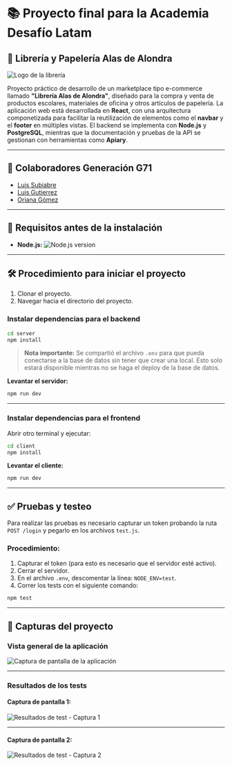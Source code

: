 # 📚 Proyecto final para la Academia Desafío Latam

## 📖 Librería y Papelería Alas de Alondra

![Logo de la librería](https://res.cloudinary.com/libreriaalondra/image/upload/v1727986341/LOGO_CLARO-removebg-preview_wcpkli.png)

Proyecto práctico de desarrollo de un marketplace tipo e-commerce llamado **"Librería Alas de Alondra"**, diseñado para la compra y venta de productos escolares, materiales de oficina y otros artículos de papelería. La aplicación web está desarrollada en **React**, con una arquitectura componetizada para facilitar la reutilización de elementos como el **navbar** y el **footer** en múltiples vistas. El backend se implementa con **Node.js** y **PostgreSQL**, mientras que la documentación y pruebas de la API se gestionan con herramientas como **Apiary**.

---

## 👥 **Colaboradores Generación G71**

- [Luis Subiabre](https://github.com/LuisSubiabre)
- [Luis Gutierrez](https://github.com/LuisGG34)
- [Oriana Gómez](https://github.com/geoquimica-gomez)

---

## 🔧 **Requisitos antes de la instalación**

- **Node.js:** ![Node.js version](https://img.shields.io/badge/node-v18.16.0-gray?style=flat&logo=node.js&logoColor=white&color=339933)

---

## 🛠️ **Procedimiento para iniciar el proyecto**

1. Clonar el proyecto.
2. Navegar hacia el directorio del proyecto.

### **Instalar dependencias para el backend**

```bash
cd server
npm install
```

> **Nota importante:**
> Se compartió el archivo `.env` para que pueda conectarse a la base de datos sin tener que crear una local.
> Esto solo estará disponible mientras no se haga el deploy de la base de datos.

**Levantar el servidor:**

```bash
npm run dev
```

---

### **Instalar dependencias para el frontend**

Abrir otro terminal y ejecutar:

```bash
cd client
npm install
```

**Levantar el cliente:**

```bash
npm run dev
```

---

## ✅ **Pruebas y testeo**

Para realizar las pruebas es necesario capturar un token probando la ruta `POST /login` y pegarlo en los archivos `test.js`.

### **Procedimiento:**

1. Capturar el token (para esto es necesario que el servidor esté activo).
2. Cerrar el servidor.
3. En el archivo `.env`, descomentar la línea: `NODE_ENV=test`.
4. Correr los tests con el siguiente comando:

```bash
npm test
```

---

## 🌟 **Capturas del proyecto**

### **Vista general de la aplicación**

![Captura de pantalla de la aplicación](https://res.cloudinary.com/libreriaalondra/image/upload/v1738431620/Captura_de_pantalla_2025-02-01_143911_iz1uzw.png)

---

### **Resultados de los tests**

#### **Captura de pantalla 1:**

![Resultados de test - Captura 1](https://res.cloudinary.com/libreriaalondra/image/upload/v1738431416/Captura_de_pantalla_2025-02-01_141650_z4yndf.png)

---

#### **Captura de pantalla 2:**

![Resultados de test - Captura 2](https://res.cloudinary.com/libreriaalondra/image/upload/v1738431416/Captura_de_pantalla_2025-02-01_141637_y8y3yj.png)
